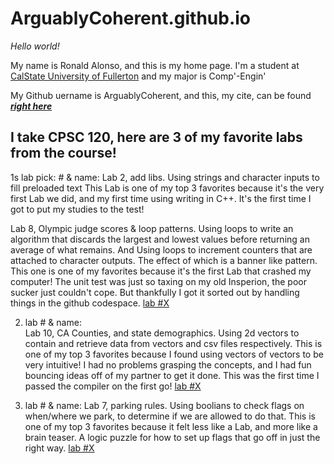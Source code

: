 # ArguablyCoherent.github.io

 *Hello world!* 

My name is Ronald Alonso, and this is my home page. I'm a student at [CalState University of Fullerton](http://www.fullerton.edu/) and my major is Comp'-Engin'

My Github uername is ArguablyCoherent, and this, my cite, can be found [***right here***](ArguablyCoherent.github.io)

## I take CPSC 120, here are 3 of my favorite labs from the course!

1s lab pick: # & name: 
Lab 2, add libs. Using strings and character inputs to fill preloaded text
This Lab is one of my top 3 favorites because it's the very first Lab we did, and my first time using writing in C++. It's the first time I got to put my studies to the test! 

Lab 8, Olympic judge scores & loop patterns. Using loops to write an algorithm that discards the largest and lowest values before returning an average of what remains. And Using loops to increment counters that are attached to character outputs. The effect of which is a banner like pattern. This one is one of my favorites because it's the first Lab that crashed my computer! The unit test was just so taxing on my old Insperion, the poor sucker just couldn't cope. But thankfully I got it sorted out by handling things in the github codespace. 
   [lab #X](https://www.google.com)

2. lab # & name:  
Lab 10, CA Counties, and state demographics. Using 2d vectors to contain and retrieve data from vectors and csv files respectively. This is one of my top 3 favorites because I found using vectors of vectors to be very intuitive! I had no problems grasping the concepts, and I had fun bouncing ideas off of my partner to get it done. This was the first time I passed the compiler on the first go!
   [lab #X](https://www.google.com) 

3. lab # & name: 
Lab 7, parking rules. Using boolians to check flags on when/where we park, to determine if we are allowed to do that. This is one of my top 3 favorites because it felt less like a Lab, and more like a brain teaser. A logic puzzle for how to set up flags that go off in just the right way. 
   [lab #X](https://www.google.com)
